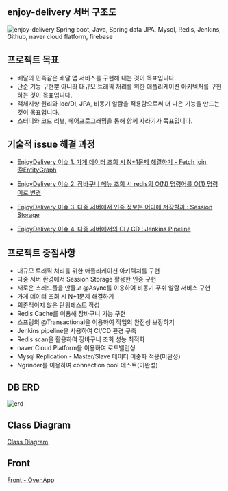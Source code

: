 ## enjoy-delivery 서버 구조도
![enjoy-delivery](https://user-images.githubusercontent.com/29730565/147661666-5d45008e-5bbc-45f4-a972-2cab0a3b16cc.png)
Spring boot, Java, Spring data JPA, Mysql, Redis, Jenkins, Github, naver cloud flatform, firebase


## 프로젝트 목표
* 배달의 민족같은 배달 앱 서비스를 구현해 내는 것이 목표입니다.
* 단순 기능 구현뿐 아니라 대규모 트래픽 처리를 위한 애플리케이션 아키텍처를 구현하는 것이 목표입니다.
* 객체지향 원리와 Ioc/DI, JPA, 비동기 알람을 적용함으로써 더 나은 기능을 만드는 것이 목표입니다.
* 스터디와 코드 리뷰, 페어프로그래밍을 통해 함께 자라기가 목표입니다.

## 기술적 issue 해결 과정
* [ EnjoyDelivery  이슈 1. 가게 데이터 조회 시 N+1문제 해결하기 - Fetch join, @EntityGraph](https://velog.io/@meme2367/EnjoyDelivery-%EC%9D%B4%EC%8A%88-1.-%EA%B0%80%EA%B2%8C-%EB%8D%B0%EC%9D%B4%ED%84%B0-%EC%A1%B0%ED%9A%8C-%EC%8B%9C-N1%EB%AC%B8%EC%A0%9C-%ED%95%B4%EA%B2%B0%ED%95%98%EA%B8%B0-Fetch-join-EntityGraph)

* [ EnjoyDelivery  이슈 2. 장바구니 메뉴 조회 시 redis의 O(N) 명령어를 O(1) 명령어로 변경](https://velog.io/@meme2367/EnjoyDelivery-%EC%9D%B4%EC%8A%88-3.-%EC%9E%A5%EB%B0%94%EA%B5%AC%EB%8B%88-%EA%B8%B0%EB%8A%A5%EC%97%90-Redis-ON-%EB%AA%85%EB%A0%B9%EC%96%B4%EB%A5%BC-O1-%EB%AA%85%EB%A0%B9%EC%96%B4%EB%A1%9C-%EB%B3%80%EA%B2%BD)


* [ EnjoyDelivery  이슈 3. 다중 서버에서 인증 정보는 어디에 저장할까 : Session Storage](https://velog.io/@meme2367/EnjoyDelivery-%ED%94%84%EB%A1%9C%EC%A0%9D%ED%8A%B8%EC%9D%98-%EC%9D%B4%EC%8A%88-3.-%EB%8B%A4%EC%A4%91-%EC%84%9C%EB%B2%84%EC%97%90%EC%84%9C-%EC%9D%B8%EC%A6%9D-%EC%A0%95%EB%B3%B4%EB%8A%94-%EC%96%B4%EB%94%94%EC%97%90-%EC%A0%80%EC%9E%A5%ED%95%A0%EA%B9%8C-Session-Storage)

* [ EnjoyDelivery  이슈 4. 다중 서버에서의 CI / CD : Jenkins Pipeline](https://velog.io/@meme2367/EnjoyDelivery-%EC%9D%B4%EC%8A%88-4.-%EB%8B%A4%EC%A4%91-%EC%84%9C%EB%B2%84%EC%97%90%EC%84%9C%EC%9D%98-CI-CD)


## 프로젝트 중점사항
* 대규모 트래픽 처리를 위한 애플리케이션 아키텍처를 구현
* 다중 서버 환경에서 Session Storage 활용한 인증 구현
* 새로운 스레드풀을 만들고 @Async를 이용하여 비동기 푸쉬 알람 서비스 구현
* 가게 데이터 조회 시 N+1문제 해결하기
* 의존적이지 않은 단위테스트 작성
* Redis Cache를 이용해 장바구니 기능 구현
* 스프링의 @Transactional을 이용하여 작업의 완전성 보장하기
* Jenkins pipeline을 사용하여 CI/CD 환경 구축
* Redis scan을 활용하여 장바구니 조회 성능 최적화
* naver Cloud Platform을 이용하여 로드밸런싱
* Mysql Replication - Master/Slave 데이터 이중화 적용(미완성)
* Ngrinder를 이용하여 connection pool 테스트(미완성)


## DB ERD
![erd](https://user-images.githubusercontent.com/29730565/147658914-4fbae239-f144-4f5b-b860-9a7e05645b5a.png)

## Class Diagram
[Class Diagram](https://docs.google.com/drawings/d/1suDxcRRapPoOE-QfeVfK9RY4N22PFhHc48r1zvpmt_g/edit?usp=sharing)

## Front
[Front - OvenApp](https://ovenapp.io/view/18hUuygmwXzLzkBFj5lWZle9cKhoW6i9/)
